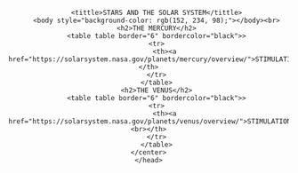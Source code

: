 <!DOCTYPE html>
<html>
    <head>
        <center>
        
        <tittle>STARS AND THE SOLAR SYSTEM</tittle>
        <body style="background-color: rgb(152, 234, 98);"></body><br>
        <h2>THE MERCURY</h2>
        <table table border="6" bordercolor="black">>
        <tr>
            <th><a href="https://solarsystem.nasa.gov/planets/mercury/overview/">STIMULATION</a></th>
        </tr>
        </table>
        <h2>THE VENUS</h2>
        <table table border="6" bordercolor="black">>
        <tr>
            <th><a href="https://solarsystem.nasa.gov/planets/venus/overview/">STIMULATION</a><br></th>
        </tr>
        </table>
    </center>
    </head>
</html>
